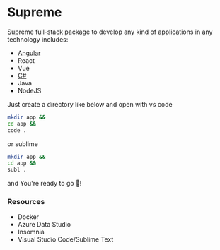 # Supreme
Supreme full-stack package to develop any kind of applications in any technology includes:
* [Angular](https://github.com/mikolajs123/Supreme/tree/main/Angular)
* React
* Vue
* [C#](https://github.com/mikolajs123/Supreme/tree/main/C%23)
* Java
* NodeJS

Just create a directory like below and open with vs code
```sh
mkdir app &&
cd app &&
code .
```
or sublime
```sh
mkdir app &&
cd app &&
subl .
```
and You're ready to go 🚀!

### Resources
* Docker
* Azure Data Studio
* Insomnia
* Visual Studio Code/Sublime Text

